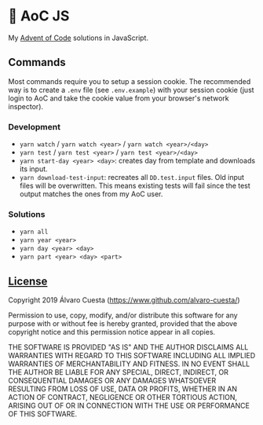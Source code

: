 # 🎄 AoC JS

My [Advent of Code](https://adventofcode.com) solutions in JavaScript.

## Commands

Most commands require you to setup a session cookie. The recommended way is to
create a `.env` file (see `.env.example`) with your session cookie (just login
to AoC and take the cookie value from your browser's network inspector).

### Development

- `yarn watch` / `yarn watch <year>` / `yarn watch <year>/<day>`
- `yarn test` / `yarn test <year>` / `yarn test <year>/<day>`
- `yarn start-day <year> <day>`: creates day from template and downloads its
  input.
- `yarn download-test-input`: recreates all `DD.test.input` files. Old input
  files will be overwritten. This means existing tests will fail since the test
  output matches the ones from my AoC user.

### Solutions

- `yarn all`
- `yarn year <year>`
- `yarn day <year> <day>`
- `yarn part <year> <day> <part>`

## [License](./LICENSE)

Copyright 2019 Álvaro Cuesta (https://www.github.com/alvaro-cuesta/)

Permission to use, copy, modify, and/or distribute this software for any purpose
with or without fee is hereby granted, provided that the above copyright notice
and this permission notice appear in all copies.

THE SOFTWARE IS PROVIDED "AS IS" AND THE AUTHOR DISCLAIMS ALL WARRANTIES WITH
REGARD TO THIS SOFTWARE INCLUDING ALL IMPLIED WARRANTIES OF MERCHANTABILITY AND
FITNESS. IN NO EVENT SHALL THE AUTHOR BE LIABLE FOR ANY SPECIAL, DIRECT,
INDIRECT, OR CONSEQUENTIAL DAMAGES OR ANY DAMAGES WHATSOEVER RESULTING FROM LOSS
OF USE, DATA OR PROFITS, WHETHER IN AN ACTION OF CONTRACT, NEGLIGENCE OR OTHER
TORTIOUS ACTION, ARISING OUT OF OR IN CONNECTION WITH THE USE OR PERFORMANCE OF
THIS SOFTWARE.
